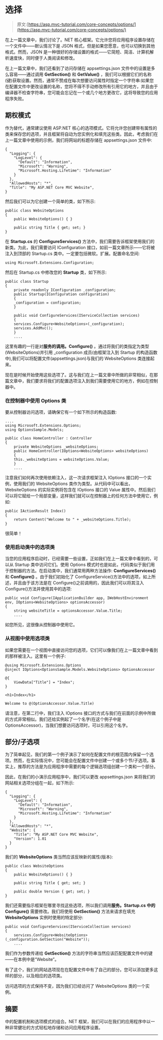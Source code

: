 # 选择

> 原文:[https://asp.mvc-tutorial.com/core-concepts/options/](https://asp.mvc-tutorial.com/core-concepts/options/)

在上一篇文章中，我们讨论了。NET 核心框架。它允许您将应用程序设置存储在一个文件中——默认情况下是 JSON 格式，但是如果您愿意，也可以切换到其他格式。然而，JSON 是一种很好的存储设置的格式——它简短、简洁、计算机解析速度快，同时便于人类阅读和修改。

在上一篇文章中，我们还看到了访问存储在 appsettings.json 文件中的设置是多么容易——通过调用 **GetSection()** 和 **GetValue()** ，我们可以根据它们的名称(键)获取设置。然而，通常不赞成在每次想要访问属性时指定一个字符串:如果您在配置文件中更改设置的名称，您将不得不手动修改所有引用它的地方，并且由于编译器不检查字符串，您可能会忘记在一个或几个地方更改它，这将导致您的应用程序失败。

## 期权模式

作为替代，通常建议使用 ASP.NET 核心的选项模式。它将允许您创建带有属性的类来保存您的选项，并且框架将自动为您实例化和填充这些类。因此，考虑我们在上一篇文章中使用的示例，我们将网站的标题存储在 appsettings.json 文件中:

```
{
  "Logging": {
    "LogLevel": {
      "Default": "Information",
      "Microsoft": "Warning",
      "Microsoft.Hosting.Lifetime": "Information"
    }
  },
  "AllowedHosts": "*",
  "Title": "My ASP.NET Core MVC Website",    
}
```

然后我们可以为它创建一个简单的类，如下所示:

<input type="hidden" name="IL_IN_ARTICLE">

```
public class WebsiteOptions
{
    public WebsiteOptions() { }

    public string Title { get; set; }
}
```

在 **Startup.cs** 的 **ConfigureServices()** 方法中，我们需要告诉框架使用我们的新类。为此，我们需要访问 IConfiguration 接口，如前一篇文章所示——它将被注入到顶部的 Startup.cs 类中。一定要包括微软。扩展。配置命名空间:

```
using Microsoft.Extensions.Configuration;
```

然后在 Startup.cs 中修改您的 **Startup** 类，如下所示:

```
public class Startup
{
    private readonly IConfiguration _configuration;
    public Startup(IConfiguration configuration)
    {
    _configuration = configuration;
    }

    public void ConfigureServices(IServiceCollection services)
    {
    services.Configure<WebsiteOptions>(_configuration);
    services.AddMvc();
    }
    ....
```

这里有趣的一行是对**服务的调用。Configure()** 。通过将我们的类指定为类型(WebsiteOptions)并引用 _configuration 成员(由框架注入到 Startup 的构造函数中),我们可以将配置文件(appsettings.json)与我们的 WebsiteOptions 类连接起来。

现在是时候开始使用这些选项了。这与我们在上一篇文章中所做的非常相似，在那篇文章中，我们要求将我们的配置选项注入到我们需要使用它的地方，例如在控制器中。

### 在控制器中使用 Options 类

要从控制器访问选项，请确保它有一个如下所示的构造函数:

```
....
using Microsoft.Extensions.Options;
using OptionsSample.Models;

public class HomeController : Controller    
{    
    private WebsiteOptions _websiteOptions;    
    public HomeController(IOptions<WebsiteOptions> websiteOptions)    
    {    
    this._websiteOptions = websiteOptions.Value;    
    }  
    ....
```

注意我们如何再次使用依赖注入，这一次请求框架注入 IOptions 接口的一个实例，使用我们的 WebsiteOptions 类作为类型。从代码中可以看出，WebsiteOptions 的实际实例将包含在 IOptions 接口的 Value 属性中。然后我们可以将它赋给一个局部变量，这样我们就可以在控制器上的任何方法中使用它，例如:

```
public IActionResult Index()
{
    return Content("Welcome to " + _websiteOptions.Title);
}
```

很简单！

### 使用启动类中的选项类

当您的应用程序启动时，已经需要一些设置，正如我们在上一篇文章中看到的，可以从 Startup 类中访问它们。使用 Options 模式时也是如此，代码类似于我们用于控制器的方法。在启动类中，我们通常用两种方法操作: **ConfigureServices()** 和 **Configure()** 。由于我们初始化了 ConfigureService()方法中的选项，如上所述，并且由于该方法是在 Configure()之前调用的，因此我们可以将其注入 Configure()方法并使用其中的选项:

```
public void Configure(IApplicationBuilder app, IWebHostEnvironment env, IOptions<WebsiteOptions> optionsAccessor)
{
    string websiteTitle = optionsAccessor.Value.Title;
    ....
```

如您所见，这很像从控制器中使用它。

### 从视图中使用选项类

如果您需要在一个视图中直接访问您的选项，它们可以像我们在上一篇文章中看到的那样被注入。这里有一个例子:

```
@using Microsoft.Extensions.Options
@inject IOptions<OptionsSample.Models.WebsiteOptions> OptionsAccessor

@{
    ViewData["Title"] = "Index";
}

<h1>Index</h1>

Welcome to @(OptionsAccessor.Value.Title)
```

请注意，在第二行中，我们注入 IOptions 接口的方式与我们在前面的示例中所做的方式非常相似。我们还给实例起了一个名字(在这个例子中是 OptionsAccessor)，当我们想要访问选项时，可以引用这个名字。

## 部分/子选项

为了简单起见，我们的第一个例子演示了如何在配置文件的根范围内保留一个选项。然而，在实际情况中，您可能会在配置文件中创建一个或多个节/子选项。事实上，推荐的方法是为应用程序中需要的每个逻辑选项组创建一个类和一个部分。

因此，在我们的小演示应用程序中，我们可以更改 appsettings.json 来将我们的网站相关选项分组在一起，如下所示:

```
{
  "Logging": {
    "LogLevel": {
      "Default": "Information",
      "Microsoft": "Warning",
      "Microsoft.Hosting.Lifetime": "Information"
    }
  },
  "AllowedHosts": "*",
  "Website": {
    "Title": "My ASP.NET Core MVC Website",
    "Version": 1.01
  }  
}
```

我们的 **WebsiteOptions** 类当然应该反映新的属性(版本):

```
public class WebsiteOptions
{
    public WebsiteOptions() { }

    public string Title { get; set; }

    public double Version { get; set; }
}
```

我们还需要指示框架在哪里寻找这些选项，所以我们调用**服务。Startup.cs 中的 Configure()** 需要修改。我们将使用 **GetSection()** 方法来请求在填充 **WebsiteOptions** 实例时使用的特定部分:

```
public void ConfigureServices(IServiceCollection services)
{
    services.Configure<WebsiteOptions>(_configuration.GetSection("Website"));
    ....
```

我们作为参数传递给 **GetSection()** 方法的字符串当然应该匹配配置文件中的键——在本例中是“Website”。

有了这个，我们的网站选项现在在配置文件中有了自己的部分。您可以添加更多这样的部分，以及相应的选项类。

访问选项的方式保持不变，因为我们已经访问了 WebsiteOptions 类的一个实例。

## 摘要

中的配置机制和选项模式的组合。NET 框架，我们可以在我们的应用程序中以一种非常健壮的方式轻松地存储和访问应用程序设置。

* * *
